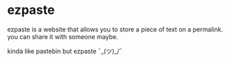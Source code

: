 # ezpaste

ezpaste is a website that allows you to store a piece of text on a permalink. you can share it with someone maybe.

kinda like pastebin but ezpaste ¯\_(ツ)_/¯